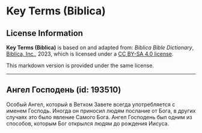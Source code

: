 # Key Terms (Biblica)

## License Information

**Key Terms (Biblica)** is based on and adapted from: _Biblica Bible Dictionary_, [Biblica, Inc.](https://www.biblica.com/), 2023, which is licensed under a [CC BY-SA 4.0 license](https://creativecommons.org/licenses/by-sa/4.0/legalcode.en).

This markdown version is provided under the same license.



--------------------------------

## Ангел Господень (id: 193510)

Особый Ангел, который в Ветхом Завете всегда употребляется с именем Господь. Иногда он приносил людям послание от Бога, в других случаях это было явление Самого Бога. Ангел Господень был одним из способов, которым Бог открылся людям до рождения Иисуса.


